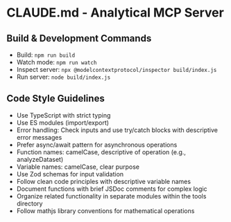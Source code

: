# CLAUDE.md - Analytical MCP Server

## Build & Development Commands
- Build: `npm run build`
- Watch mode: `npm run watch`
- Inspect server: `npx @modelcontextprotocol/inspector build/index.js`
- Run server: `node build/index.js`

## Code Style Guidelines
- Use TypeScript with strict typing
- Use ES modules (import/export)
- Error handling: Check inputs and use try/catch blocks with descriptive error messages
- Prefer async/await pattern for asynchronous operations
- Function names: camelCase, descriptive of operation (e.g., analyzeDataset)
- Variable names: camelCase, clear purpose
- Use Zod schemas for input validation
- Follow clean code principles with descriptive variable names
- Document functions with brief JSDoc comments for complex logic
- Organize related functionality in separate modules within the tools directory
- Follow mathjs library conventions for mathematical operations
